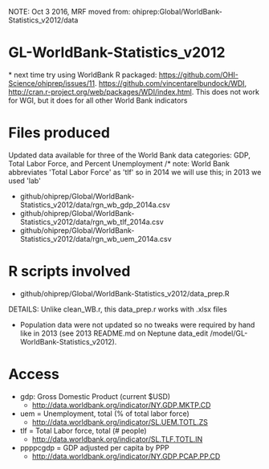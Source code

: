 NOTE: Oct 3 2016, MRF moved from: ohiprep:Global/WorldBank-Statistics_v2012/data

GL-WorldBank-Statistics_v2012
=============================

\* next time try using WorldBank R packaged: https://github.com/OHI-Science/ohiprep/issues/11. https://github.com/vincentarelbundock/WDI, http://cran.r-project.org/web/packages/WDI/index.html. This does not work for WGI, but it does for all other World Bank indicators

Files produced
==============

Updated data available for three of the World Bank data categories: GDP, Total Labor Force, and Percent Unemployment
/* note: World Bank abbreviates 'Total Labor Force' as 'tlf' so in 2014 we will use this; in 2013 we used 'lab'

* github/ohiprep/Global/WorldBank-Statistics_v2012/data/rgn_wb_gdp_2014a.csv
* github/ohiprep/Global/WorldBank-Statistics_v2012/data/rgn_wb_tlf_2014a.csv
* github/ohiprep/Global/WorldBank-Statistics_v2012/data/rgn_wb_uem_2014a.csv


R scripts involved
==================

* github/ohiprep/Global/WorldBank-Statistics_v2012/data_prep.R

DETAILS: Unlike clean_WB.r, this data_prep.r works with .xlsx files

* Population data were not updated so no tweaks were required by hand like in 2013 (see 2013 README.md on Neptune data_edit /model/GL-WorldBank-Statistics_v2012).

Access
======

* gdp: Gross Domestic Product (current \$USD)
  + http://data.worldbank.org/indicator/NY.GDP.MKTP.CD
* uem = Unemployment, total (\% of total labor force) 
	+ http://data.worldbank.org/indicator/SL.UEM.TOTL.ZS
* tlf = Total Labor force, total (\# people)
	+ http://data.worldbank.org/indicator/SL.TLF.TOTL.IN
* ppppcgdp = GDP adjusted per capita by PPP
	+ http://data.worldbank.org/indicator/NY.GDP.PCAP.PP.CD
  
  
  
  
  